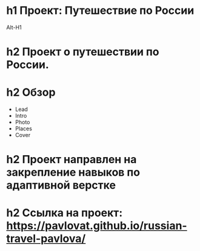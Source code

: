 # h1 Проект: Путешествие по России
Alt-H1 

# h2 Проект о путешествии по России.

# h2 Обзор
* Lead
* Intro
* Photo
* Places
* Cover

# h2 Проект направлен на закрепление навыков по адаптивной верстке
# h2 Ссылка на проект: https://pavlovat.github.io/russian-travel-pavlova/